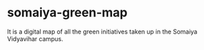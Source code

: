 # somaiya-green-map
It is a digital map of all the green initiatives taken up in the Somaiya Vidyavihar campus.
